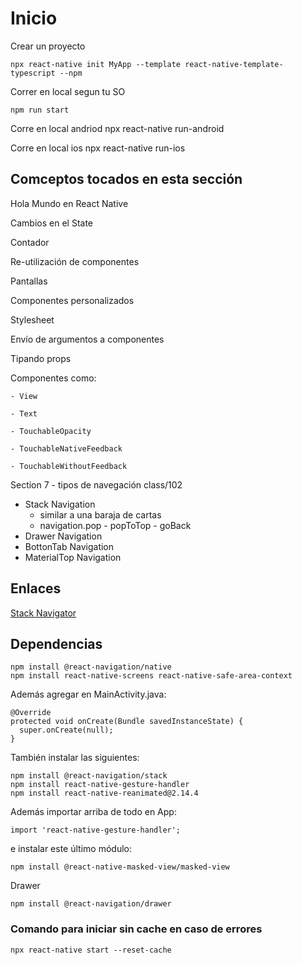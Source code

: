 # Inicio

Crear un proyecto

    npx react-native init MyApp --template react-native-template-typescript --npm

Correr en local segun tu SO

    npm run start

Corre en local andriod
    npx react-native run-android

Corre en local ios
    npx react-native run-ios

## Comceptos tocados en esta sección

Hola Mundo en React Native

Cambios en el State

Contador

Re-utilización de componentes

Pantallas

Componentes personalizados

Stylesheet

Envío de argumentos a componentes

Tipando props

Componentes como:

    - View

    - Text

    - TouchableOpacity

    - TouchableNativeFeedback

    - TouchableWithoutFeedback

Section 7 - tipos de navegación class/102

- Stack  Navigation
  - similar a una baraja de cartas
  - navigation.pop - popToTop - goBack
- Drawer Navigation
- BottonTab Navigation
- MaterialTop Navigation

## Enlaces

[Stack Navigator](https://reactnavigation.org/docs/stack-navigator/)

## Dependencias

    npm install @react-navigation/native
    npm install react-native-screens react-native-safe-area-context

Además agregar en MainActivity.java:

    @Override
    protected void onCreate(Bundle savedInstanceState) {
      super.onCreate(null);
    }

También instalar las siguientes:

    npm install @react-navigation/stack
    npm install react-native-gesture-handler
    npm install react-native-reanimated@2.14.4

Además importar arriba de todo en App:

    import 'react-native-gesture-handler';

e instalar este último módulo:

    npm install @react-native-masked-view/masked-view

Drawer

    npm install @react-navigation/drawer

### Comando para iniciar sin cache en caso de errores

    npx react-native start --reset-cache
